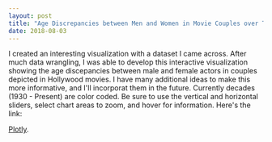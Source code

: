 ```yaml
---
layout: post
title: "Age Discrepancies between Men and Women in Movie Couples over Time"
date: 2018-08-03
---
```


I created an interesting visualization with a dataset I came across. After much data wrangling, I was able to develop this interactive visualization showing the age discepancies between male and female actors in couples depicted in Hollywood movies. I have many additional ideas to make this more informative, and I'll incorporat them in the future. Currently decades (1930 - Present) are color coded. Be sure to use the vertical and horizontal sliders, select chart areas to zoom, and hover for information. 
Here's the link:

[Plotly](https://plot.ly/~Ross.Brown.Ph.D./89/).



